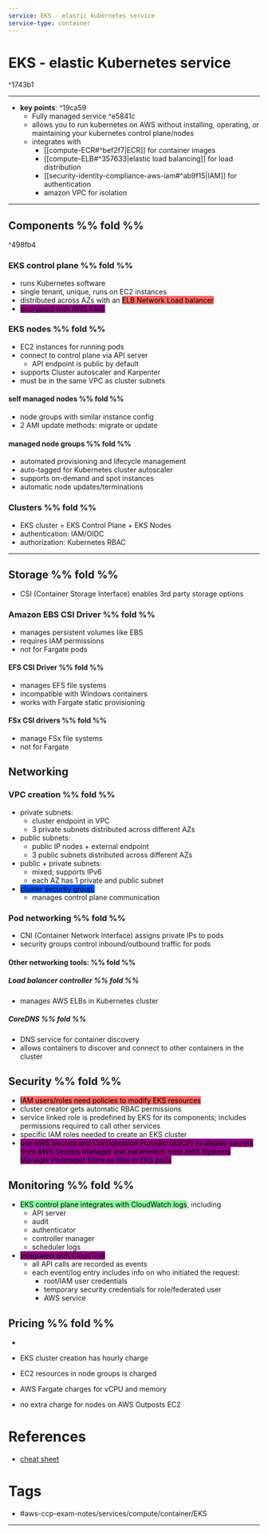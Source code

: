 ```yaml
---
service: EKS - elastic kubernetes service
service-type: container
---
```


# EKS - elastic Kubernetes service

^1743b1

---
- **key points**:  ^19ca59
	- Fully managed service ^e5841c
	- allows you to run kubernetes on AWS without installing, operating, or maintaining your kubernetes control plane/nodes 
	- integrates with 
		- [[compute-ECR#^bef2f7|ECR]] for container images 
		- [[compute-ELB#^357633|elastic load balancing]] for load distribution 
		- [[security-identity-compliance-aws-iam#^ab9f15|IAM]] for authentication 
		- amazon VPC for isolation 
---
## Components %% fold %% 

^498fb4

### EKS control plane %% fold %% 
- runs Kubernetes software
- single tenant, unique, runs on EC2 instances
- distributed across AZs with an <mark style="background: #FF000094;">ELB Network Load balancer</mark>
- <mark style="background: #930083;">encrypted with AWS KMS</mark>
### EKS nodes %% fold %% 
- EC2 instances for running pods
- connect to control plane via API server
	- API endpoint is public by default
- supports Cluster autoscaler and Karpenter
- must be in the same VPC as cluster subnets
#### self managed nodes %% fold %%
- node groups with similar instance config
- 2 AMI update methods: migrate or update
#### managed node groups %% fold %%
- automated provisioning and lifecycle management
- auto-tagged for Kubernetes cluster autoscaler
- supports on-demand and spot instances
- automatic node updates/terminations

### Clusters %% fold %%
- EKS cluster = EKS Control Plane + EKS Nodes
- authentication: IAM/OIDC
- authorization: Kubernetes RBAC


---
## Storage %% fold %% 
- CSI (Container Storage Interface) enables 3rd party storage options
### Amazon EBS CSI Driver %% fold %%
- manages persistent volumes like EBS
- requires IAM permissions
- not for Fargate pods
#### EFS CSI Driver %% fold %%
- manages EFS file systems
- incompatible with Windows containers
- works with Fargate static provisioning
#### FSx CSI drivers %% fold %% 
- manage FSx file systems
- not for Fargate



## Networking
### VPC creation %% fold %%
- private subnets: 
	- cluster endpoint in VPC
	- 3 private subnets distributed across different AZs
- public subnets: 
	- public IP nodes + external endpoint
	- 3 public subnets distributed across different AZs
- public + private subnets: 
	- mixed; supports IPv6
	- each AZ has 1 private and public subnet
- <mark style="background: #0055FF;">cluster security group:</mark>
	- manages control plane communication
### Pod networking %% fold %%
- CNI (Container Network Interface) assigns private IPs to pods
- security groups control inbound/outbound traffic for pods
#### Other networking tools: %% fold %%
##### Load balancer controller %% fold %%
- manages AWS ELBs in Kubernetes cluster
##### CoreDNS %% fold %%
- DNS service for container discovery
- allows containers to discover and connect to other containers in the cluster


## Security %% fold %% 

- <mark style="background: #FF000094;">IAM users/roles need policies to modify EKS resources</mark>
- cluster creator gets automatic RBAC permissions
- service linked role is predefined by EKS for its components; includes permissions required to call other services
- specific IAM roles needed to create an EKS cluster
- <mark style="background: #930083;">use AWS Secrets and Configuration Provider (ASCP) to display secrets from AWS Secrets Manager and parameters from AWS Systems Manager Parameter Store as files in EKS pods</mark> 
## Monitoring %% fold %%
- <mark style="background: #00FF266B;">EKS control plane integrates with CloudWatch logs</mark>, including
	- API server
	- audit
	- authenticator
	- controller manager
	- scheduler logs
- <mark style="background: #930083;">Integrated with CloudTrail</mark>
	- all API calls are recorded as events
	- each event/log entry includes info on who initiated the request:
		- root/IAM user credentials
		- temporary security credentials for role/federated user
		- AWS service
## Pricing %% fold %%
- 

- EKS cluster creation has hourly charge
- EC2 resources in node groups is charged
- AWS Fargate charges for vCPU and memory
- no extra charge for nodes on AWS Outposts EC2
# References
- [cheat sheet](https://tutorialsdojo.com/amazon-elastic-kubernetes-service-eks/)
# Tags
- #aws-ccp-exam-notes/services/compute/container/EKS  
---